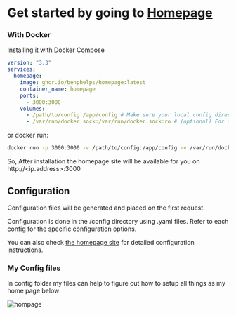 # Get started by going to [Homepage](https://gethomepage.dev/en/installation/)

### With Docker

Installing it with Docker Compose
```yaml
version: "3.3"
services:
  homepage:
    image: ghcr.io/benphelps/homepage:latest
    container_name: homepage
    ports:
      - 3000:3000
    volumes:
      - /path/to/config:/app/config # Make sure your local config directory exists
      - /var/run/docker.sock:/var/run/docker.sock:ro # (optional) For docker integrations
```
or docker run:

```bash
docker run -p 3000:3000 -v /path/to/config:/app/config -v /var/run/docker.sock:/var/run/docker.sock ghcr.io/benphelps/homepage:latest
```

So, After installation the homepage site will be available for you on http://<ip.address>:3000

## Configuration

Configuration files will be generated and placed on the first request.

Configuration is done in the /config directory using .yaml files. Refer to each config for
the specific configuration options.

You can also check [the homepage site](http://gethomepage.dev) for detailed configuration instructions.

### My Config files

In config folder my files can help to figure out how to setup all things as my home page below:

![hompage](https://github.com/Dhruvp25/homeserver/assets/71492443/1de94256-1115-4b79-abc4-ceddfea8367a)
